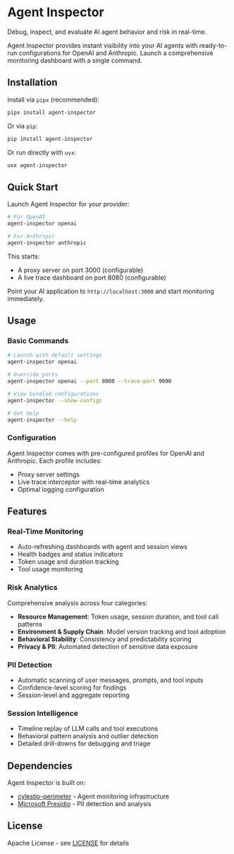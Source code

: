 # Agent Inspector

Debug, inspect, and evaluate AI agent behavior and risk in real-time.

Agent Inspector provides instant visibility into your AI agents with ready-to-run configurations for OpenAI and Anthropic. Launch a comprehensive monitoring dashboard with a single command.

## Installation

Install via `pipx` (recommended):

```bash
pipx install agent-inspector
```

Or via `pip`:

```bash
pip install agent-inspector
```

Or run directly with `uvx`:

```bash
uvx agent-inspector
```

## Quick Start

Launch Agent Inspector for your provider:

```bash
# For OpenAI
agent-inspector openai

# For Anthropic
agent-inspector anthropic
```

This starts:
- A proxy server on port 3000 (configurable)
- A live trace dashboard on port 8080 (configurable)

Point your AI application to `http://localhost:3000` and start monitoring immediately.

## Usage

### Basic Commands

```bash
# Launch with default settings
agent-inspector openai

# Override ports
agent-inspector openai --port 8000 --trace-port 9090

# View bundled configurations
agent-inspector --show-configs

# Get help
agent-inspector --help
```

### Configuration

Agent Inspector comes with pre-configured profiles for OpenAI and Anthropic. Each profile includes:
- Proxy server settings
- Live trace interceptor with real-time analytics
- Optimal logging configuration

## Features

### Real-Time Monitoring
- Auto-refreshing dashboards with agent and session views
- Health badges and status indicators
- Token usage and duration tracking
- Tool usage monitoring

### Risk Analytics
Comprehensive analysis across four categories:
- **Resource Management**: Token usage, session duration, and tool call patterns
- **Environment & Supply Chain**: Model version tracking and tool adoption
- **Behavioral Stability**: Consistency and predictability scoring
- **Privacy & PII**: Automated detection of sensitive data exposure

### PII Detection
- Automatic scanning of user messages, prompts, and tool inputs
- Confidence-level scoring for findings
- Session-level and aggregate reporting

### Session Intelligence
- Timeline replay of LLM calls and tool executions
- Behavioral pattern analysis and outlier detection
- Detailed drill-downs for debugging and triage

## Dependencies

Agent Inspector is built on:
- [cylestio-perimeter](https://pypi.org/project/cylestio-perimeter/) - Agent monitoring infrastructure
- [Microsoft Presidio](https://microsoft.github.io/presidio/) - PII detection and analysis

## License

Apache License - see [LICENSE](LICENSE) for details

